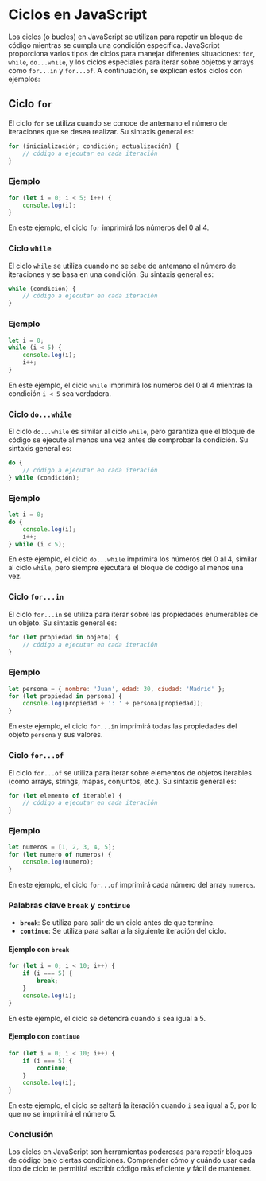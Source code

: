 # Ciclos en JavaScript

Los ciclos (o bucles) en JavaScript se utilizan para repetir un bloque de código mientras se cumpla una condición específica. JavaScript proporciona varios tipos de ciclos para manejar diferentes situaciones: `for`, `while`, `do...while`, y los ciclos especiales para iterar sobre objetos y arrays como `for...in` y `for...of`. A continuación, se explican estos ciclos con ejemplos:

## Ciclo `for`

El ciclo `for` se utiliza cuando se conoce de antemano el número de iteraciones que se desea realizar. Su sintaxis general es:

```javascript
for (inicialización; condición; actualización) {
    // código a ejecutar en cada iteración
}
```

### Ejemplo

```javascript
for (let i = 0; i < 5; i++) {
    console.log(i);
}
```

En este ejemplo, el ciclo `for` imprimirá los números del 0 al 4.

### Ciclo `while`

El ciclo `while` se utiliza cuando no se sabe de antemano el número de iteraciones y se basa en una condición. Su sintaxis general es:

```javascript
while (condición) {
    // código a ejecutar en cada iteración
}
```

### Ejemplo

```javascript
let i = 0;
while (i < 5) {
    console.log(i);
    i++;
}
```

En este ejemplo, el ciclo `while` imprimirá los números del 0 al 4 mientras la condición `i < 5` sea verdadera.

### Ciclo `do...while`

El ciclo `do...while` es similar al ciclo `while`, pero garantiza que el bloque de código se ejecute al menos una vez antes de comprobar la condición. Su sintaxis general es:

```javascript
do {
    // código a ejecutar en cada iteración
} while (condición);
```

### Ejemplo

```javascript
let i = 0;
do {
    console.log(i);
    i++;
} while (i < 5);
```

En este ejemplo, el ciclo `do...while` imprimirá los números del 0 al 4, similar al ciclo `while`, pero siempre ejecutará el bloque de código al menos una vez.

### Ciclo `for...in`

El ciclo `for...in` se utiliza para iterar sobre las propiedades enumerables de un objeto. Su sintaxis general es:

```javascript
for (let propiedad in objeto) {
    // código a ejecutar en cada iteración
}
```

### Ejemplo

```javascript
let persona = { nombre: 'Juan', edad: 30, ciudad: 'Madrid' };
for (let propiedad in persona) {
    console.log(propiedad + ': ' + persona[propiedad]);
}
```

En este ejemplo, el ciclo `for...in` imprimirá todas las propiedades del objeto `persona` y sus valores.

### Ciclo `for...of`

El ciclo `for...of` se utiliza para iterar sobre elementos de objetos iterables (como arrays, strings, mapas, conjuntos, etc.). Su sintaxis general es:

```javascript
for (let elemento of iterable) {
    // código a ejecutar en cada iteración
}
```

### Ejemplo

```javascript
let numeros = [1, 2, 3, 4, 5];
for (let numero of numeros) {
    console.log(numero);
}
```

En este ejemplo, el ciclo `for...of` imprimirá cada número del array `numeros`.

### Palabras clave `break` y `continue`

- **`break`**: Se utiliza para salir de un ciclo antes de que termine.
- **`continue`**: Se utiliza para saltar a la siguiente iteración del ciclo.

#### Ejemplo con `break`

```javascript
for (let i = 0; i < 10; i++) {
    if (i === 5) {
        break;
    }
    console.log(i);
}
```

En este ejemplo, el ciclo se detendrá cuando `i` sea igual a 5.

#### Ejemplo con `continue`

```javascript
for (let i = 0; i < 10; i++) {
    if (i === 5) {
        continue;
    }
    console.log(i);
}
```

En este ejemplo, el ciclo se saltará la iteración cuando `i` sea igual a 5, por lo que no se imprimirá el número 5.

### Conclusión

Los ciclos en JavaScript son herramientas poderosas para repetir bloques de código bajo ciertas condiciones. Comprender cómo y cuándo usar cada tipo de ciclo te permitirá escribir código más eficiente y fácil de mantener.
